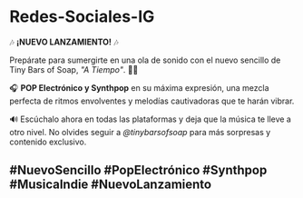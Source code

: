 # Redes-Sociales-IG
🎶 **¡NUEVO LANZAMIENTO!** 🎶

Prepárate para sumergirte en una ola de sonido con el nuevo sencillo de Tiny Bars of Soap, _"A Tiempo"_. 🌊✨

🎧 **POP Electrónico y Synthpop** en su máxima expresión, una mezcla perfecta de ritmos envolventes y melodías cautivadoras que te harán vibrar.

🔊 Escúchalo ahora en todas las plataformas y deja que la música te lleve a otro nivel. No olvides seguir a *@tinybarsofsoap* para más sorpresas y contenido exclusivo.

#NuevoSencillo #PopElectrónico #Synthpop #MusicaIndie #NuevoLanzamiento
---

